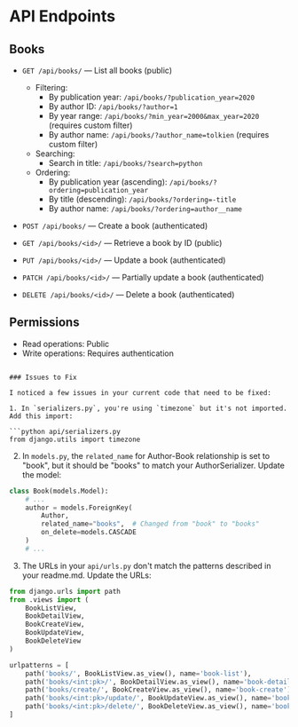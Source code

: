 # API Endpoints

## Books
- `GET /api/books/` — List all books (public)
  - Filtering:
    - By publication year: `/api/books/?publication_year=2020`
    - By author ID: `/api/books/?author=1`
    - By year range: `/api/books/?min_year=2000&max_year=2020` (requires custom filter)
    - By author name: `/api/books/?author_name=tolkien` (requires custom filter)
  - Searching:
    - Search in title: `/api/books/?search=python`
  - Ordering:
    - By publication year (ascending): `/api/books/?ordering=publication_year`
    - By title (descending): `/api/books/?ordering=-title`
    - By author name: `/api/books/?ordering=author__name`

- `POST /api/books/` — Create a book (authenticated)
- `GET /api/books/<id>/` — Retrieve a book by ID (public)
- `PUT /api/books/<id>/` — Update a book (authenticated)
- `PATCH /api/books/<id>/` — Partially update a book (authenticated)
- `DELETE /api/books/<id>/` — Delete a book (authenticated)

## Permissions
- Read operations: Public
- Write operations: Requires authentication
```

### Issues to Fix

I noticed a few issues in your current code that need to be fixed:

1. In `serializers.py`, you're using `timezone` but it's not imported. Add this import:

```python api/serializers.py
from django.utils import timezone
```

2. In `models.py`, the `related_name` for Author-Book relationship is set to "book", but it should be "books" to match your AuthorSerializer. Update the model:

```python api/models.py
class Book(models.Model):
    # ...
    author = models.ForeignKey(
        Author,
        related_name="books",  # Changed from "book" to "books"
        on_delete=models.CASCADE
    )
    # ...
```

3. The URLs in your `api/urls.py` don't match the patterns described in your readme.md. Update the URLs:

```python api/urls.py
from django.urls import path
from .views import (
    BookListView,
    BookDetailView,
    BookCreateView,
    BookUpdateView,
    BookDeleteView
)

urlpatterns = [
    path('books/', BookListView.as_view(), name='book-list'),
    path('books/<int:pk>/', BookDetailView.as_view(), name='book-detail'),
    path('books/create/', BookCreateView.as_view(), name='book-create'),
    path('books/<int:pk>/update/', BookUpdateView.as_view(), name='book-update'),
    path('books/<int:pk>/delete/', BookDeleteView.as_view(), name='book-delete'),
]